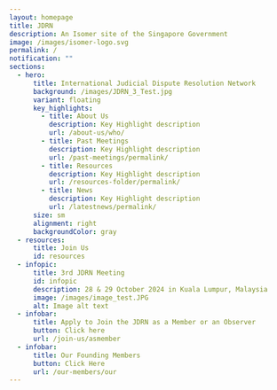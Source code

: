 ```yaml
---
layout: homepage
title: JDRN
description: An Isomer site of the Singapore Government
image: /images/isomer-logo.svg
permalink: /
notification: ""
sections:
  - hero:
      title: International Judicial Dispute Resolution Network
      background: /images/JDRN_3_Test.jpg
      variant: floating
      key_highlights:
        - title: About Us
          description: Key Highlight description
          url: /about-us/who/
        - title: Past Meetings
          description: Key Highlight description
          url: /past-meetings/permalink/
        - title: Resources
          description: Key Highlight description
          url: /resources-folder/permalink/
        - title: News
          description: Key Highlight description
          url: /latestnews/permalink/
      size: sm
      alignment: right
      backgroundColor: gray
  - resources:
      title: Join Us
      id: resources
  - infopic:
      title: 3rd JDRN Meeting
      id: infopic
      description: 28 & 29 October 2024 in Kuala Lumpur, Malaysia
      image: /images/image_test.JPG
      alt: Image alt text
  - infobar:
      title: Apply to Join the JDRN as a Member or an Observer
      button: Click here
      url: /join-us/asmember
  - infobar:
      title: Our Founding Members
      button: Click Here
      url: /our-members/our
---
```

